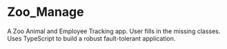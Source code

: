 # Zoo_Manage
A Zoo Animal and Employee Tracking app. User fills in the missing classes. Uses TypeScript to build a robust fault-tolerant application.
